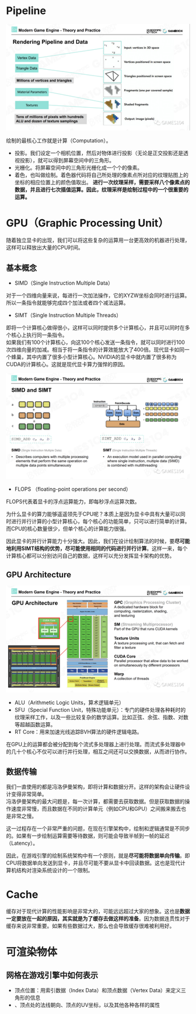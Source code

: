 # Pipeline

![](../assets/v2-99ab1ed51db4352046c34fa0df8d36b7_1440w.png)

绘制的最核心工作就是计算（Computation）。

- 投影。我们设定一个相机位置，然后对物体进行投影（无论是正交投影还是透视投影），就可以得到屏幕空间中的三角形。
- 光栅化。将屏幕空间中的三角形光栅化成一个个的像素。
- 着色，也叫做绘制。着色器代码将自己所处理的像素点所对应的纹理贴图上的坐标的相应位置上的颜色值取出。
**进行一次纹理采样，需要采样八个像素点的数据，并且进行七次插值运算。因此，纹理采样是绘制过程中的一个很重要的运算。**

# GPU（Graphic Processing Unit）

随着独立显卡的出现，我们可以将这些复杂的运算用一台更高效的机器进行处理，这样可以释放出大量的CPU时间。

## 基本概念

- SIMD（Single Instruction Multiple Data）

对于一个四维向量来说，每进行一次加法操作，它的XYZW坐标会同时进行运算。所以一条指令就能够完成四个加法或者四个减法运算。

- SIMT（Single Instruction Multiple Threads）

即将一个计算核心做得很小，这样可以同时提供多个计算核心，并且可以同时在多个核心上执行同一条指令。  
如果我们有100个计算核心，向这100个核心发送一条指令，就可以同时进行100次四维向量的加减。相当于将一条指令的计算效能放大了400倍。现代显卡如同一个蜂巢，其中内置了很多小型计算核心。NVIDIA的显卡中就内置了很多称为CUDA的计算核心。这就是现代显卡算力强悍的原因。

![](../assets/v2-c2663488d1e6a768f843315edf539a9c_1440w.png)

- FLOPS （floating-point operations per second）

FLOPS代表着显卡的浮点运算能力，即每秒浮点运算次数。

为什么显卡的算力能够遥遥领先于CPU呢？本质上是因为显卡中具有大量可以同时进行并行计算的小型计算核心，每个核心的功能简单，只可以进行简单的计算。而CPU的核心数量很少，但单个核心的计算能力很强。

因此显卡的并行计算能力十分强大。因此，我们在设计绘制算法的时候，要**尽可能地利用SIMT结构的优势，尽可能使用相同的代码进行并行计算**。这样一来，每个计算核心都可以分别访问自己的数据，这样可以充分发挥显卡架构的优势。

## GPU Architecture

![](../assets/v2-c8a4465ed4f34d30a15698b919369750_r.png)

- ALU（Arithmetic Logic Units，算术逻辑单元）
- SFU（Special Function Unit，特殊功能单元）：专门的硬件处理各种耗时的纹理采样工作，以及一些比较复杂的数学运算。比如正弦、余弦、指数、对数等超越函数运算。
- RT Core：用来加速光线追踪BVH算法的硬件逻辑电路。

在GPU上的运算都会被分配到每个流式多处理器上进行处理。而流式多处理器中的几十个核心不仅可以进行并行处理，相互之间还可以交换数据，从而进行协作。

## 数据传输

我们一直使用的都是冯洛伊曼架构，即将计算和数据分开。这样的架构会让硬件设计变得非常简单。  
冯洛伊曼架构的最大问题是，每一次计算，都需要去获取数据。但是获取数据的操作速度非常慢，而且数据在不同的计算单元（例如CPU和GPU）之间搬来搬去也是非常之慢。  

这一过程存在一个非常严重的问题，在现在引擎架构中，绘制和逻辑通常是不同步的。如果有一步绘制运算需要等待数据，则可能会导致半帧到一帧的延迟（Latency）。

因此，在游戏引擎的绘制系统架构中有一个原则，就是**尽可能将数据单向传输**。即CPU将数据单向发送到显卡，并且尽可能不要从显卡中回读数据。这也是现代计算机结构对渲染系统设计的一个限制。

# Cache

 缓存对于现代计算的性能影响是非常大的，可能远远超过大家的想象。这也是**数据一定要放在一起的原因，其实就是为了缓存去做这样的准备**。因为数据连贯性对于缓存来说非常重要。如果有些数据过大，那么也会导致缓存很难被利用好。

# 可渲染物体

## 网格在游戏引擎中如何表示

- 顶点位置：用索引数据（Index Data）和顶点数据（Vertex Data）来定义三角形的信息
- 、顶点处的法线朝向、顶点的UV坐标，以及其他各种各样的属性